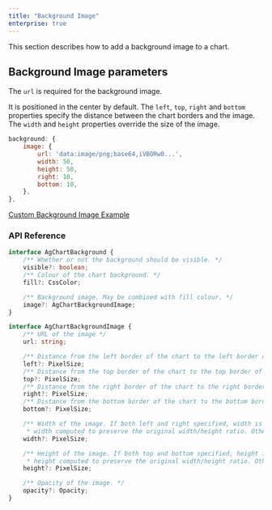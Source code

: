 ```yaml
---
title: "Background Image"
enterprise: true
---
```


This section describes how to add a background image to a chart.

## Background Image parameters

The `url` is required for the background image.

It is positioned in the center by default. The `left`, `top`, `right` and `bottom` properties specify the distance between the chart borders and the image. The `width` and `height` properties override the size of the image.

```js
background: {
    image: {
        url: 'data:image/png;base64,iVBORw0...',
        width: 50,
        height: 50,
        right: 10,
        bottom: 10,
    },
},
```

[Custom Background Image Example](https://plnkr.co/edit/b24vwpgBhAqQO1kq?open=main.js)

### API Reference

<!-- TODO: replace with usual api reference component -->

```ts
interface AgChartBackground {
    /** Whether or not the background should be visible. */
    visible?: boolean;
    /** Colour of the chart background. */
    fill?: CssColor;

    /** Background image. May be combined with fill colour. */
    image?: AgChartBackgroundImage;
}

interface AgChartBackgroundImage {
    /** URL of the image */
    url: string;

    /** Distance from the left border of the chart to the left border of the image. If neither left nor right specified, the image is centred horizontally. */
    left?: PixelSize;
    /** Distance from the top border of the chart to the top border of the image. If neither top nor bottom specified, the image is centred vertically. */
    top?: PixelSize;
    /** Distance from the right border of the chart to the right border of the image. If neither left nor right specified, the image is centred horizontally. */
    right?: PixelSize;
    /** Distance from the bottom border of the chart to the bottom border of the image. If neither top nor bottom specified, the image is centred vertically. */
    bottom?: PixelSize;

    /** Width of the image. If both left and right specified, width is ignored. If width is not determined but height does,
     * width computed to preserve the original width/height ratio. Otherwise the original width is used. */
    width?: PixelSize;

    /** Height of the image. If both top and bottom specified, height is ignored. If height is not determined but width does,
     * height computed to preserve the original width/height ratio. Otherwise the original height is used. */
    height?: PixelSize;

    /** Opacity of the image. */
    opacity?: Opacity;
}
```

<!-- <interface-documentation interfaceName='AgChartBackground' config='{ "showSnippets": false, "lookupRoot": "charts-api" }'></interface-documentation> -->
